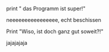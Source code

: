 print " das Programm ist super!"

neeeeeeeeeeeeeeee, echt beschissen

Print "Wiso, ist doch ganz gut soweit?!"

jajajajaja
